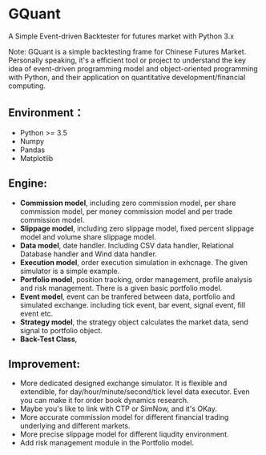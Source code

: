 # GQuant

A Simple Event-driven Backtester for futures market with Python 3.x

Note: GQuant is a simple backtesting frame for Chinese Futures Market. Personally speaking, it's a efficient tool or project to understand the key idea of event-driven programming model and object-oriented programming with Python, and their application on quantitative development/financial computing. 

## Environment：

- Python >= 3.5
- Numpy
- Pandas
- Matplotlib

## Engine:

- **Commission model**, including zero commission model, per share commission model, per money commission model and per trade commission model.
- **Slippage model**, including zero slippage model, fixed percent slippage model and volume share slippage model.
- **Data model**, date handler. Including CSV data handler, Relational Database handler and Wind data handler. 
- **Execution model**, order execution simulation in exhcnage. The given simulator is a simple example.
- **Portfolio model**, position tracking, order management, profile analysis and risk management. There is a given basic portfolio model.
- **Event model**, event can be tranfered between data, portfolio and simulated exchange. including tick event, bar event, signal event, fill event etc.
- **Strategy model**, the strategy object calculates the market data, send signal to portfolio object.
- **Back-Test Class**, 

## Improvement:

- More dedicated designed exchange simulator. It is flexible and extendible, for day/hour/minute/second/tick level data executor. Even you can make it for order book dynamics research.
- Maybe you's like to link with CTP or SimNow, and it's OKay.
- More accurate commission model for different financial trading underlying and  different markets. 
- More precise slippage model for different liqudity environment.
- Add risk management module in the Portfolio model.